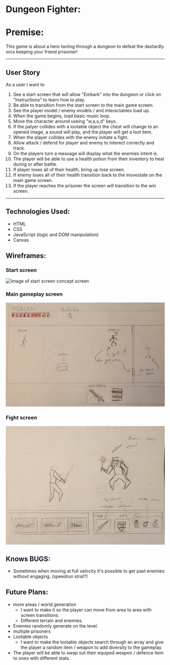 # Dungeon Fighter:

# Premise:

This game is about a hero tavling through a dungeon to defeat the dastardly orcs keeping your friend prisioner! 

<!-- add reference links here to all sections-->
---
## User Story  
As a user I want to
1. See a start screen that will allow "Embark" into the dungeon or click on "Instructions" to learn how to play.
2. Be able to transition from the start screen to the main game screen.
3. See the player model / enemy models / and interactables load up.
4. When the game begins, load basic music loop.
5. Move the character around useing "w,a,s,d" keys.
6. If the palyer collides with a lootable object the chest will change to an opened image, a sound will play, and the player will get a loot item.
7. When the player collides with the enemy initiate a fight.
8. Allow attack / defend for player and enemy to interect correctly and track.
9. On the players turn a message will display what the enemies intent is.
10. The player will be able to use a health potion from their inventory to heal during or after battle.
11. If player loses all of their health, bring up lose screen. 
12. If enemy loses all of their health transition back to the movestate on the main game screen. 
13. If the player reaches the prisoner the screen will transition to the win screen.
---
## Technologies Used:
* HTML
* CSS
* JavaScript (logic and DOM manipulation)
* Canvas

## Wireframes:

### Start screen
![Image of start screen concept screen]()
### Main gameplay screen
![Image of main screen](imgs/ReadMe/wireframe_mainScreen.jpg)
### Fight screen
![Image of fight screen](imgs/ReadMe/wireframe_fightScreen.jpg)
<!-- ### Win screen
![Image of win screen]()
### Lose screen
![Image of lose screen]() -->

## Knows BUGS:
* Sometimes when moving at full velocity it's possible to get past enemies without engaging. (speedrun strat?)

## Future Plans:
* more areas / world generation
    * I want to make it so the player can move from area to area with screen transitions.  
    * Different terrain and enemies.
* Enemies randomly generate on the level.
* multiple prisoners
* Lootable objects  
  * I want to make the lootable objects search through an array and give the player a random item / weapon to add diversity to the gameplay.
* The player will be able to swap out their equiped weapon / defence item to ones with different stats.
